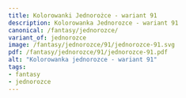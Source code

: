 ```yaml
---
title: Kolorowanki Jednorożce - wariant 91
description: Kolorowanka Jednorozce - wariant 91
canonical: /fantasy/jednorozce/
variant_of: jednorozce
image: /fantasy/jednorozce/91/jednorozce-91.svg
pdf: /fantasy/jednorozce/91/jednorozce-91.pdf
alt: "Kolorowanka jednorozce - wariant 91"
tags:
- fantasy
- jednorozce
---
```

